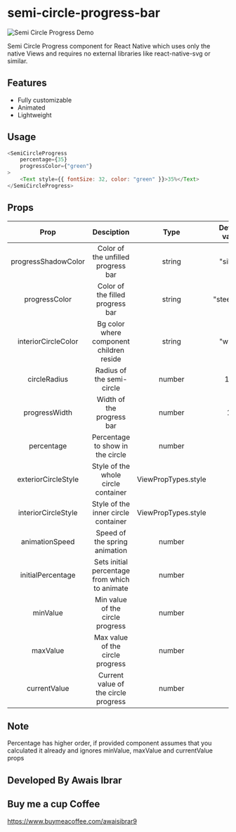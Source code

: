 # semi-circle-progress-bar

![Semi Circle Progress Demo](demo/demo.gif)

Semi Circle Progress component for React Native which uses only the native Views and requires no external libraries like react-native-svg or similar.

## Features
* Fully customizable
* Animated
* Lightweight

## Usage
```javascript
<SemiCircleProgress
    percentage={35}
    progressColor={"green"}
>
    <Text style={{ fontSize: 32, color: "green" }}>35%</Text>
</SemiCircleProgress>
```

## Props
|         Prop        |                   Desciption                  |         Type        | Default value |
|:-------------------:|:---------------------------------------------:|:-------------------:|:-------------:|
| progressShadowColor | Color of the unfilled progress bar            | string              | "silver"      |
| progressColor       | Color of the filled progress bar              | string              | "steelblue"   |
| interiorCircleColor | Bg color where component children reside      | string              | "white"       |
| circleRadius        | Radius of the semi-circle                     | number              | 100           |
| progressWidth       | Width of the progress bar                     | number              | 10            |
| percentage          | Percentage to show in the circle              | number              | /             |
| exteriorCircleStyle | Style of the whole circle container           | ViewPropTypes.style | /             |
| interiorCircleStyle | Style of the inner circle container           | ViewPropTypes.style | /             |
| animationSpeed      | Speed of the spring animation                 | number              | 2             |
| initialPercentage   | Sets initial percentage from which to animate | number              | 0             |
| minValue            | Min value of the circle progress              | number              | /             |
| maxValue            | Max value of the circle progress              | number              | /             |
| currentValue        | Current value of the circle progress          | number              | /             |

## Note
Percentage has higher order, if provided component assumes that you calculated it already and ignores minValue, maxValue and currentValue props

## Developed By Awais Ibrar

## Buy me a cup Coffee

https://www.buymeacoffee.com/awaisibrar9